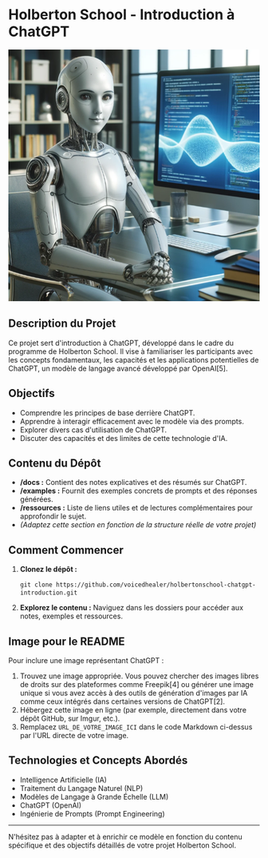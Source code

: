 # Holberton School - Introduction à ChatGPT

![Image Représentant ChatGPT](https://github.com/voicedhealer/holbertonschool-chatgpt-introduction/blob/main/img_chat_gpt.png)

## Description du Projet

Ce projet sert d'introduction à ChatGPT, développé dans le cadre du programme de Holberton School. Il vise à familiariser les participants avec les concepts fondamentaux, les capacités et les applications potentielles de ChatGPT, un modèle de langage avancé développé par OpenAI[5].

## Objectifs

*   Comprendre les principes de base derrière ChatGPT.
*   Apprendre à interagir efficacement avec le modèle via des prompts.
*   Explorer divers cas d'utilisation de ChatGPT.
*   Discuter des capacités et des limites de cette technologie d'IA.

## Contenu du Dépôt

*   **/docs :** Contient des notes explicatives et des résumés sur ChatGPT.
*   **/examples :** Fournit des exemples concrets de prompts et des réponses générées.
*   **/ressources :** Liste de liens utiles et de lectures complémentaires pour approfondir le sujet.
*   *(Adaptez cette section en fonction de la structure réelle de votre projet)*

## Comment Commencer

1.  **Clonez le dépôt :**
    ```
    git clone https://github.com/voicedhealer/holbertonschool-chatgpt-introduction.git
    ```
2.  **Explorez le contenu :** Naviguez dans les dossiers pour accéder aux notes, exemples et ressources.

## Image pour le README

Pour inclure une image représentant ChatGPT :

1.  Trouvez une image appropriée. Vous pouvez chercher des images libres de droits sur des plateformes comme Freepik[4] ou générer une image unique si vous avez accès à des outils de génération d'images par IA comme ceux intégrés dans certaines versions de ChatGPT[2].
2.  Hébergez cette image en ligne (par exemple, directement dans votre dépôt GitHub, sur Imgur, etc.).
3.  Remplacez `URL_DE_VOTRE_IMAGE_ICI` dans le code Markdown ci-dessus par l'URL directe de votre image.

## Technologies et Concepts Abordés

*   Intelligence Artificielle (IA)
*   Traitement du Langage Naturel (NLP)
*   Modèles de Langage à Grande Échelle (LLM)
*   ChatGPT (OpenAI)
*   Ingénierie de Prompts (Prompt Engineering)

---

N'hésitez pas à adapter et à enrichir ce modèle en fonction du contenu spécifique et des objectifs détaillés de votre projet Holberton School.
